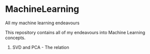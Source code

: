 # MachineLearning
All my machine learning endeavours

This repository contains all of my endeavours into Machine Learning concepts.
1. SVD and PCA - The relation
